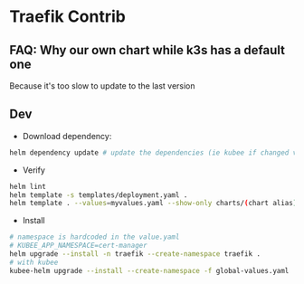 # Traefik Contrib

## FAQ: Why our own chart while k3s has a default one

Because it's too slow to update to the last version

## Dev

* Download dependency:
```bash
helm dependency update # update the dependencies (ie kubee if changed version or not)
```
* Verify
```bash
helm lint
helm template -s templates/deployment.yaml .
helm template . --values=myvalues.yaml --show-only charts/(chart alias)/templates/deployment.yaml
```
* Install
```bash
# namespace is hardcoded in the value.yaml
# KUBEE_APP_NAMESPACE=cert-manager
helm upgrade --install -n traefik --create-namespace traefik .
# with kubee
kubee-helm upgrade --install --create-namespace -f global-values.yaml  traefik .
```
